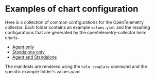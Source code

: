 # Examples of chart configuration

Here is a collection of common configurations for the OpenTelemetry collector.  Each folder contains an example `values.yaml` and the resulting configurations that are generated by the opentelemetry-collector helm charts.

- [Agent only](agent-only)
- [Standalone only](standalone-only)
- [Agent and Standalone](agent-and-standalone)

The manifests are rendered using the `helm template` command and the specific example folder's values.yaml.